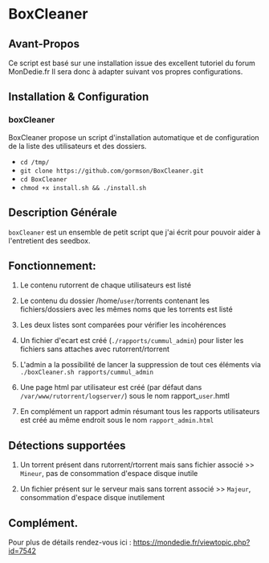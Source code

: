 # BoxCleaner

## Avant-Propos

Ce script est basé sur une installation issue des excellent tutoriel du forum MonDedie.fr
Il sera donc à adapter suivant vos propres configurations.

## Installation & Configuration

### boxCleaner
BoxCleaner propose un script d'installation automatique et de configuration de la liste des utilisateurs et des dossiers.
- `cd /tmp/`
- `git clone https://github.com/gormson/BoxCleaner.git`
- `cd BoxCleaner`
- `chmod +x install.sh && ./install.sh`

## Description Générale

`boxCleaner` est un ensemble de petit script que j'ai écrit pour pouvoir aider à l'entretient des seedbox.

## Fonctionnement:
1) Le contenu rutorrent de chaque utilisateurs est listé

2) Le contenu du dossier /home/`user`/torrents contenant les fichiers/dossiers avec les mêmes noms que les torrents est listé

3) Les deux listes sont comparées pour vérifier les incohérences

4) Un fichier d'ecart est créé (`./rapports/cummul_admin`) pour lister les fichiers sans attaches avec rutorrent/rtorrent

5) L'admin a la possibilité de lancer la suppression de tout ces éléments via `./boxCleaner.sh rapports/cummul_admin`

6) Une page html par utilisateur est créé (par défaut dans `/var/www/rutorrent/logserver/`) sous le nom rapport_`user`.hmtl

7) En complément un rapport admin résumant tous les rapports utilisateurs est créé au même endroit sous le nom `rapport_admin.html`

## Détections supportées
1) Un torrent présent dans rutorrent/rtorrent mais sans fichier associé >> `Mineur`, pas de consommation d'espace disque inutile

2) Un fichier présent sur le serveur mais sans torrent associé >> `Majeur`, consommation d'espace disque inutilement

## Complément.

Pour plus de détails rendez-vous ici : https://mondedie.fr/viewtopic.php?id=7542

